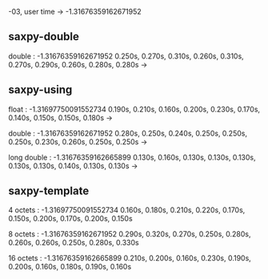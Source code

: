 
-03, user time -> -1.31676359162671952

## saxpy-double

double   : -1.31676359162671952
0.250s, 0.270s, 0.310s, 0.260s, 0.310s, 0.270s, 0.290s, 0.260s, 0.280s, 0.280s -> 

## saxpy-using

float   : -1.31697750091552734
0.190s, 0.210s, 0.160s, 0.200s, 0.230s, 0.170s, 0.140s, 0.150s, 0.150s, 0.180s ->

double  : -1.31676359162671952
0.280s, 0.250s, 0.240s, 0.250s, 0.250s, 0.250s, 0.230s, 0.260s, 0.250s, 0.250s ->

long double : -1.31676359162665899
0.130s, 0.160s, 0.130s, 0.130s, 0.130s, 0.130s, 0.130s, 0.140s, 0.130s, 0.130s ->

## saxpy-template

4 octets : -1.31697750091552734
0.160s, 0.180s, 0.210s, 0.220s, 0.170s, 0.150s, 0.200s, 0.170s, 0.200s, 0.150s

8 octets : -1.31676359162671952
0.290s, 0.320s, 0.270s, 0.250s, 0.280s, 0.260s, 0.260s, 0.250s, 0.280s, 0.330s

16 octets : -1.31676359162665899
0.210s, 0.200s, 0.160s, 0.230s, 0.190s, 0.200s, 0.160s, 0.180s, 0.190s, 0.160s

